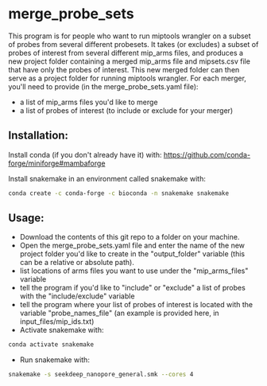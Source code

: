 # merge_probe_sets
This program is for people who want to run miptools wrangler on a subset of
probes from several different probesets. It takes (or excludes) a subset of
probes of interest from several different mip_arms files, and produces a new
project folder containing a merged mip_arms file and mipsets.csv file that have
only the probes of interest. This new merged folder can then serve as a project
folder for running miptools wrangler. For each merger, you'll need to provide
(in the merge_probe_sets.yaml file):
 - a list of mip_arms files you'd like to merge
 - a list of probes of interest (to include or exclude for your merger)

## Installation:
Install conda (if you don't already have it) with:
https://github.com/conda-forge/miniforge#mambaforge

Install snakemake in an environment called snakemake with:
```bash
conda create -c conda-forge -c bioconda -n snakemake snakemake
```

## Usage:
 - Download the contents of this git repo to a folder on your machine.
 - Open the merge_probe_sets.yaml file and enter the name of the new project
folder you'd like to create in the "output_folder" variable (this can be a
relative or absolute path).
 - list locations of arms files you want to use under the "mip_arms_files"
 variable
 - tell the program if you'd like to "include" or "exclude" a list of probes
 with the "include/exclude" variable
 - tell the program where your list of probes of interest is located with the
 variable "probe_names_file" (an example is provided here, in
 input_files/mip_ids.txt)
 - Activate snakemake with:
```bash
conda activate snakemake
```
 - Run snakemake with:
```bash
snakemake -s seekdeep_nanopore_general.smk --cores 4
```
